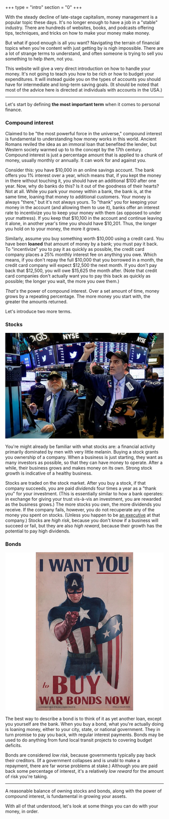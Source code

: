 +++
type = "intro"
section = "0"
+++

With the steady decline of late-stage capitalism, money management is a popular topic these days. It's no longer enough to have a job in a "stable" industry. There are hundreds of websites, books, and podcasts offering tips, techniques, and tricks on how to make your money make money.

But what if good enough is all you want? Navigating the terrain of financial topics when you're content with just getting by is nigh impossible. There are a lot of strange terms to understand, and often someone is trying to sell you something to help _them_, not you.

This website will give a very direct introduction on how to handle your money. It's not going to teach you how to be rich or how to budget your expenditures. It will instead guide you on the types of accounts you should have for intermediate and long-term saving goals. (It should be noted that most of the advice here is directed at individuals with accounts in the USA.)

* * *

Let's start by defining **the most important term** when it comes to personal finance.

### Compound interest

Claimed to be "the most powerful force in the universe," compound interest is fundamental to understanding how money works in this world. Ancient Romans reviled the idea as an immoral loan that benefited the lender, but Western society warmed up to to the concept by the 17th century. Compound interest is just a percentage amount that is applied to a chunk of money, usually monthly or annually. It can work for and against you.

Consider this: you have $10,000 in an online savings account. The bank offers you 1% interest over a year, which means that, if you kept the money in there without touching it, you should have <tooltip tooltip="1% of $10,000 is $100">an additional $100 after one year</tooltip>. Now, why do banks do this? Is it out of the goodness of their hearts? Not at all. While you park your money within a bank, the bank is, at the same time, loaning that money to additional customers. Your money is always "there," but it's not always yours. To "thank" you for keeping your money in the account (and allowing them to use it), banks offer an interest rate to incentivize you to keep your money with them (as opposed to under your mattress). If you keep that $10,100 in the account and continue leaving it alone, in another year's time you should have <tooltip tooltip="1% of $10,100 is $101">$10,201</tooltip>. Thus, the longer you hold on to your money, the more it grows.

Similarly, assume you buy something worth $10,000 using a credit card. You have been **loaned** that amount of money by a bank; you must pay it back. To "incentivize" you to pay it as quickly as possible, the credit card company places a 25% monthly interest fee on anything you owe. Which means, if you don't repay the full $10,000 that you borrowed in a month, the credit card company will expect <tooltip tooltip="25% of $10,000 is $12,500">$12,500 the next month</tooltip>. If you don't pay back that $12,500, you will owe <tooltip tooltip="25% of $12,500 is $3,125">$15,625 the month after</tooltip>. (Note that credit card companies don't actually want you to pay this back as quickly as possible; the longer you wait, the more you owe them.)

_That's_ the power of compound interest. Over a set amount of time, money grows by a repeating percentage. The more money you start with, the greater the amounts returned.

Let's introduce two more terms.

### Stocks

![Men trading stocks](stocks.jpg)

You're might already be familiar with what stocks are: a financial activity primarily dominated by men with very little melanin. Buying a stock grants you ownership of a company. When a business is just starting, they want as many investors as possible, so that they can have money to operate. After a while, their business grows and makes money on its own. Strong stock growth is indicative of a healthy business.

Stocks are traded on the stock market. After you buy a stock, if that company succeeds, you are paid _dividends_ four times a year as a "thank you" for your investment. (This is essentially similar to how a bank operates: in exchange for giving your trust vis-à-vis an investment, you are rewarded as the business grows.) The more stocks you own, the more dividends you receive. If the company fails, however, you do not recuperate any of the money you spent on stocks. (Unless you happen to be [an executive](https://www.theguardian.com/commentisfree/2013/aug/28/highest-paid-ceos-bailed-out-recession) at that company.) Stocks are _high risk_, because you don't know if a business will succeed or fail, but they are also _high reward_, because their growth has the potential to pay high dividends.

### Bonds

![Captain America urging you to buy war bonds](bonds.jpg)

The best way to describe a bond is to think of it as yet another loan, except you yourself are the bank. When you buy a bond, what you're actually doing is loaning money, either to your city, state, or national government. They in turn promise to pay you back, with regular interest payments. Bonds may be used to do anything from fund local transit projects to covering budget deficits.

Bonds are considered _low risk_, because governments typically pay back their creditors. (If a government collapses and is unabl to make a repayment, there are far worse problems at stake.) Although you are paid back some percentage of interest, it's a relatively _low reward_ for the amount of risk you're taking.

* * *

A reasonable balance of owning stocks and bonds, along with the power of compound interest, is fundamental in growing your assets.

With all of that understood, let's look at some things you can do with your money, in order.
